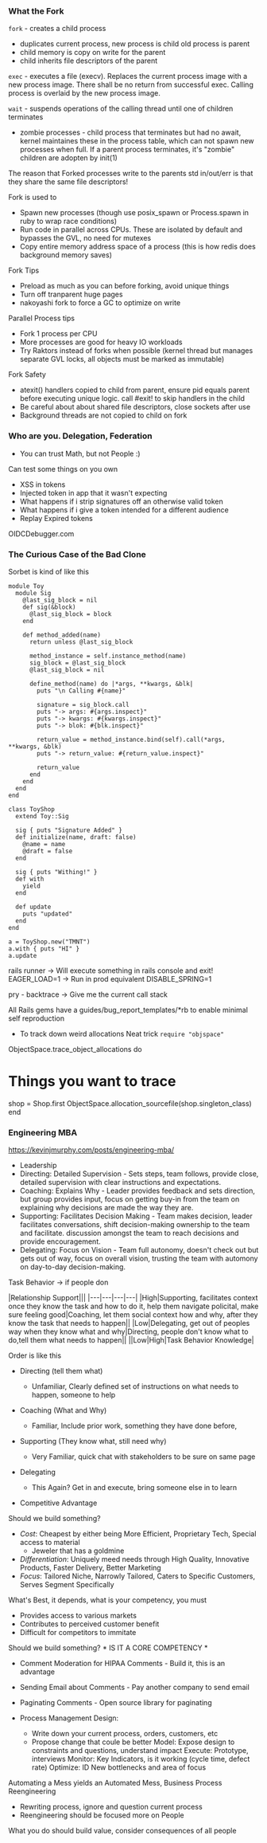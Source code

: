 ### What the Fork

`fork` - creates a child process
 - duplicates current process, new process is child old process is parent
 - child memory is copy on write for the parent
 - child inherits file descriptors of the parent

`exec` - executes a file (execv).  Replaces the current process image with a new process image.  There shall be no return from successful exec.  Calling process is overlaid by the new process image. 

`wait` - suspends operations of the calling thread until one of children terminates
 - zombie processes - child process that terminates but had no await, kernel maintaines these in the process table, which can not spawn new processes when full.  If a parent process terminates, it's "zombie" children are adopten by init(1)

The reason that Forked processes write to the parents std in/out/err is that they share the same file descriptors!

Fork is used to 
 - Spawn new processes (though use posix_spawn or Process.spawn in ruby to wrap race conditions)
 - Run code in parallel across CPUs.  These are isolated by default and bypasses the GVL, no need for mutexes
 - Copy entire memory address space of a process (this is how redis does background memory saves)

Fork Tips
 - Preload as much as you can before forking, avoid unique things
 - Turn off tranparent huge pages
 - nakoyashi fork to force a GC to optimize on write

Parallel Process tips 
 - Fork 1 process per CPU
 - More processes are good for heavy IO workloads
 - Try Raktors instead of forks when possible (kernel thread but manages separate GVL locks, all objects must be marked as immutable)

Fork Safety 
 - atexit() handlers copied to child from parent, ensure pid equals parent before executing unique logic.  call #exit! to skip handlers in the child
 - Be careful about about shared file descriptors, close sockets after use
 - Background threads are not copied to child on fork

### Who are you.  Delegation, Federation

 - You can trust Math, but not People :)

Can test some things on you own 
 - XSS in tokens
 - Injected token in app that it wasn't expecting
 - What happens if i strip signatures off an otherwise valid token
 - What happens if i give a token intended for a different audience
 - Replay Expired tokens

OIDCDebugger.com

### The Curious Case of the Bad Clone

Sorbet is kind of like this

```
module Toy
  module Sig 
    @last_sig_block = nil
    def sig(&block)
      @last_sig_block = block
    end
    
    def method_added(name)
      return unless @last_sig_block
      
      method_instance = self.instance_method(name)
      sig_block = @last_sig_block
      @last_sig_block = nil 
      
      define_method(name) do |*args, **kwargs, &blk|
        puts "\n Calling #{name}"
        
        signature = sig_block.call
        puts "-> args: #{args.inspect}"
        puts "-> kwargs: #{kwargs.inspect}"
        puts "-> blok: #{blk.inspect}"
        
        return_value = method_instance.bind(self).call(*args, **kwargs, &blk)
        puts "-> return_value: #{return_value.inspect}"
        
        return_value
      end
    end
  end
end

class ToyShop
  extend Toy::Sig
  
  sig { puts "Signature Added" }
  def initialize(name, draft: false)
    @name = name
    @draft = false
  end
  
  sig { puts "Withing!" }
  def with
    yield
  end
  
  def update
    puts "updated"
  end
end

a = ToyShop.new("TMNT")
a.with { puts "HI" }
a.update
```

rails runner -> Will execute something in rails console and exit!
EAGER_LOAD=1 -> Run in prod equivalent
DISABLE_SPRING=1 

pry - backtrace -> Give me the current call stack

All Rails gems have a guides/bug_report_templates/*rb to enable minimal self reproduction

- To track down weird allocations
Neat trick `require "objspace"`
  
ObjectSpace.trace_object_allocations do 
  # Things you want to trace
  shop = Shop.first
  ObjectSpace.allocation_sourcefile(shop.singleton_class)
end

### Engineering MBA

https://kevinjmurphy.com/posts/engineering-mba/

- Leadership
 - Directing: Detailed Supervision - Sets steps, team follows, provide close, detailed supervision with clear instructions and expectations.
 - Coaching: Explains Why - Leader provides feedback and sets direction, but group provides input, focus on getting buy-in from the team on explaining why decisions are made the way they are.
 - Supporting: Facilitates Decision Making - Team makes decision, leader facilitates conversations, shift decision-making ownership to the team and facilitate. discussion amongst the team to reach decisions and provide encouragement.
 - Delegating: Focus on Vision - Team full autonomy, doesn't check out but gets out of way, focus on overall vision, trusting the team with automony on day-to-day decision-making.

Task Behavior -> if people don

|Relationship Support|||
|---|---|---|---|
|High|Supporting, facilitates context once they know the task and how to do it, help them navigate policital, make sure feeling good|Coaching, let them social context how and why, after they know the task that needs to happen||
|Low|Delegating, get out of peoples way when they know what and why|Directing, people don't know what to do,tell them what needs to happen||
||Low|High|Task Behavior Knowledge|

Order is like this
 - Directing (tell them what)
   - Unfamiliar, Clearly defined set of instructions on what needs to happen, someone to help
 - Coaching (What and Why)
   - Familiar, Include prior work, something they have done before, 
 - Supporting (They know what, still need why)   
   - Very Familiar, quick chat with stakeholders to be sure on same page
 - Delegating
   - This Again?  Get in and execute, bring someone else in to learn 
    
 - Competitive Advantage

Should we build something?
 - *Cost*: Cheapest by either being More Efficient, Proprietary Tech, Special access to material
   - Jeweler that has a goldmine
 - *Differentiation*: Uniquely meed needs through High Quality, Innovative Products, Faster Delivery, Better Marketing
 - *Focus*: Tailored Niche, Narrowly Tailored, Caters to Specific Customers, Serves Segment Specifically

What's Best, it depends, what is your competency, you must 
 - Provides access to various markets
 - Contributes to perceived customer benefit
 - Difficult for competitors to immitate

Should we build something? * IS IT A CORE COMPETENCY * 
 - Comment Moderation for HIPAA Comments - Build it, this is an advantage
 - Sending Email about Comments - Pay another company to send email
 - Paginating Comments - Open source library for paginating

- Process Management
Design: 
   - Write down your current process, orders, customers, etc
   - Propose change that coule be better
Model: Expose design to constraints and questions, understand impact
Execute: Prototype, interviews
Monitor: Key Indicators, is it working (cycle time, defect rate)
Optimize: ID New bottlenecks and area of focus     
  
Automating a Mess yields an Automated Mess, Business Process Reengineering
 - Rewriting process, ignore and question current process
 - Reengineering should be focused more on People 

What you do should build value, consider consequences of all people
